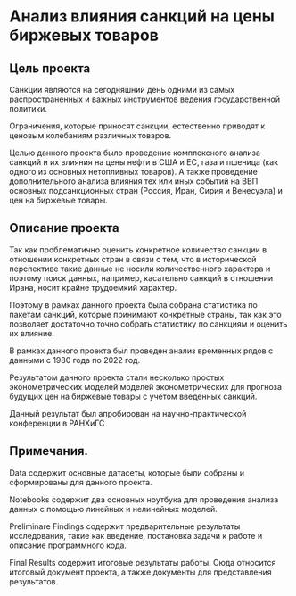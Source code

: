 # Анализ влияния санкций на цены биржевых товаров

## Цель проекта

Санкции являются на сегодняшний день одними из самых распространенных и важных инструментов ведения государственной политики. 

Ограничения, которые приносят санкции, естественно приводят к ценовым колебаниям различных товаров. 

Целью данного проекта было проведение комплексного анализа санкций и их влияния на цены нефти в США и ЕС, газа и пшеница (как одного из основных нетопливных товаров). А также проведение дополнительного анализа влияния тех или иных событий на ВВП основных подсанкционных стран (Россия, Иран,  Сирия и Венесуэла) и цен на биржевые товары.

## Описание проекта

Так как проблематично оценить конкретное количество санкции в отношении конкретных стран в связи с тем,  что  в  исторической  перспективе  такие  данные  не  носили  количественного характера и поэтому поиск данных, например, касательно санкций в отношении Ирана,  носит крайне трудоемкий характер.

Поэтому в рамках данного проекта  была собрана статистика по пакетам санкций, которые принимают конкретные страны, так как это позволяет достаточно точно собрать статистику по санкциям и оценить их влияние. 

В рамках данного проекта  был проведен анализ временных рядов с  данными с 1980 года по 2022 год. 

Результатом данного проекта стали несколько простых эконометрических моделей моделей эконометрических для прогноза будущих цен на биржевые товары с учетом введенных санкций. 

Данный результат был апробирован на научно-практической конференции в РАНХиГС 

## Примечания.

Data содержит основные датасеты, которые были собраны и сформированы для данного проекта. 

Notebooks содержит два основных ноутбука для проведения анализа данных с помощью линейных и нелинейных моделей.

Preliminare Findings содержит предварительные результаты исследования, такие как введение, постановка задачи к работе и описание программного кода. 

Final Results содержит итоговые результаты работы. Сюда относится итоговый документ проекта, а также документы для представления результатов. 